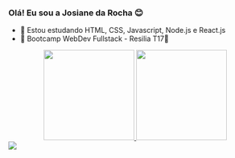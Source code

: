 ### Olá! Eu sou a Josiane da Rocha 😊


- 🌱 Estou estudando HTML, CSS, Javascript, Node.js e React.js
- 🐉 Bootcamp WebDev Fullstack - Resilia T17💛

<div align="center">
  <a href="https://github.com/Josirocha">
  <img height="180em" src="https://github-readme-stats.vercel.app/api?username=Josirocha&show_icons=true&theme=dracula&include_all_commits=true&count_private=true"/>
  <img height="180em" src="https://github-readme-stats.vercel.app/api/top-langs/?username=Josirocha&layout=compact&langs_count=7&theme=dracula"/>
</div>
  
   
  <div>
  <a href="www.linkedin.com/in/josianerochalima" target="_blank"><img src="https://img.shields.io/badge/-LinkedIn-%230077B5?style=for-the-badge&logo=linkedin&logoColor=white" target="_blank"></a>
  </div>
  
